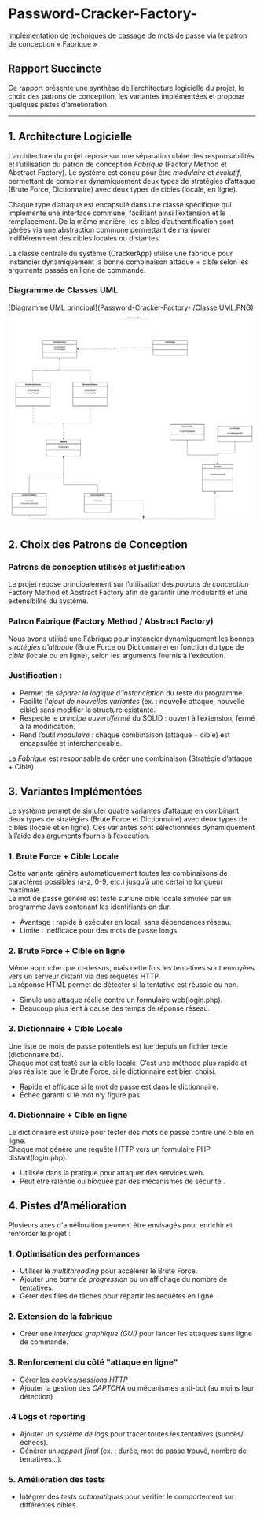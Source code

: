# Password-Cracker-Factory-
Implémentation de techniques de cassage de mots de passe via le patron de conception  « Fabrique »

## Rapport Succincte

Ce rapport présente une synthèse de l’architecture logicielle du projet, le choix des patrons de conception, les variantes implémentées et propose quelques pistes d’amélioration.

---

## 1. Architecture Logicielle

L’architecture du projet repose sur une séparation claire des responsabilités et l’utilisation du patron de conception *Fabrique* (Factory Method et Abstract Factory). Le système est conçu pour être *modulaire* et *évolutif*, permettant de combiner dynamiquement deux types de stratégies d’attaque (Brute Force, Dictionnaire) avec deux types de cibles (locale, en ligne).

Chaque type d’attaque est encapsulé dans une classe spécifique qui implémente une interface commune, facilitant ainsi l’extension et le remplacement. De la même manière, les cibles d’authentification sont gérées via une abstraction commune permettant de manipuler indifféremment des cibles locales ou distantes.

La classe centrale du système (CrackerApp) utilise une fabrique pour instancier dynamiquement la bonne combinaison attaque + cible selon les arguments passés en ligne de commande.

### Diagramme de Classes UML

[Diagramme UML principal](Password-Cracker-Factory- /Classe UML.PNG)
![Logo](https://github.com/Awa-Storm/Password-Cracker-Factory-/blob/main/ClasseUML.png)


## 2. Choix des Patrons de Conception
### Patrons de conception utilisés et justification

Le projet repose principalement sur l’utilisation des *patrons de conception*  Factory Method et  Abstract Factory afin de garantir une modularité et une extensibilité du système.

###  Patron Fabrique (Factory Method / Abstract Factory)

Nous avons utilisé une Fabrique pour instancier dynamiquement les bonnes *stratégies d’attaque* (Brute Force ou Dictionnaire) en fonction du type de *cible* (locale ou en ligne), selon les arguments fournis à l’exécution.

### Justification :

- Permet de *séparer la logique d’instanciation* du reste du programme.
- Facilite l’*ajout de nouvelles variantes* (ex. : nouvelle attaque, nouvelle cible) sans modifier la structure existante.
- Respecte le *principe ouvert/fermé* du SOLID : ouvert à l’extension, fermé à la modification.
- Rend l’outil *modulaire* : chaque combinaison (attaque + cible) est encapsulée et interchangeable.

La *Fabrique* est responsable de créer une combinaison (Stratégie d’attaque + Cible)

## 3. Variantes Implémentées

Le système permet de simuler quatre variantes d’attaque en combinant deux types de stratégies (Brute Force et Dictionnaire) avec deux types de cibles (locale et en ligne). Ces variantes sont sélectionnées dynamiquement à l’aide des arguments fournis à l’exécution.

### 1. Brute Force + Cible Locale

Cette variante génère automatiquement toutes les combinaisons de caractères possibles (a-z, 0-9, etc.) jusqu’à une certaine longueur maximale.  
Le mot de passe généré est testé sur une cible locale simulée par un programme Java contenant les identifiants en dur.

-  Avantage : rapide à exécuter en local, sans dépendances réseau.
-  Limite : inefficace pour des mots de passe longs.

### 2. Brute Force + Cible en ligne

Même approche que ci-dessus, mais cette fois les tentatives sont envoyées vers un serveur distant via des requêtes HTTP.  
La réponse HTML permet de détecter si la tentative est réussie ou non.

- Simule une attaque réelle contre un formulaire web(login.php).
- Beaucoup plus lent à cause des temps de réponse réseau.

###  3. Dictionnaire + Cible Locale

Une liste de mots de passe potentiels est lue depuis un fichier texte (dictionnaire.txt).  
Chaque mot est testé sur la cible locale. C’est une méthode plus rapide et plus réaliste que le Brute Force, si le dictionnaire est bien choisi.

- Rapide et efficace si le mot de passe est dans le dictionnaire.
-  Échec garanti si le mot n’y figure pas.

### 4. Dictionnaire + Cible en ligne

Le dictionnaire est utilisé pour tester des mots de passe contre une cible en ligne.  
Chaque mot génère une requête HTTP vers un formulaire PHP distant(login.php).

-  Utilisée dans la pratique pour attaquer des services web.
- Peut être ralentie ou bloquée par des mécanismes de sécurité .

## 4. Pistes d’Amélioration

Plusieurs axes d'amélioration peuvent être envisagés pour enrichir et renforcer le projet :

###  1. Optimisation des performances

- Utiliser le *multithreading* pour accélérer le Brute Force.
- Ajouter une *barre de progression* ou un affichage du nombre de tentatives.
- Gérer des files de tâches pour répartir les requêtes en ligne.

###  2. Extension de la fabrique

- Créer une *interface graphique (GUI)* pour lancer les attaques sans ligne de commande.

### 3. Renforcement du côté "attaque en ligne"

- Gérer les *cookies/sessions HTTP*
- Ajouter la gestion des *CAPTCHA* ou mécanismes anti-bot (au moins leur détection)

### .4 Logs et reporting

- Ajouter un *système de logs* pour tracer toutes les tentatives (succès/échecs).
- Générer un *rapport final* (ex. : durée, mot de passe trouvé, nombre de tentatives…).

### 5. Amélioration des tests

- Intégrer des *tests automatiques* pour vérifier le comportement sur différentes cibles.
